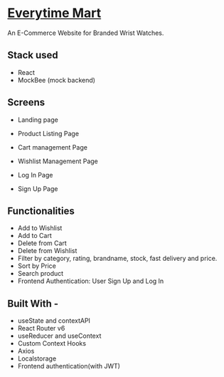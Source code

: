 
# [Everytime Mart](https://maaza-mart-e-commerce.netlify.app/)

An E-Commerce Website for Branded Wrist Watches.

## Stack used
- React
- MockBee (mock backend)
## Screens
- Landing page

- Product Listing Page

- Cart management Page

- Wishlist Management Page

- Log In Page

- Sign Up Page


## Functionalities
- Add to Wishlist 
- Add to Cart
- Delete from Cart
- Delete from Wishlist
- Filter by category, rating, brandname, stock, fast delivery and price.
- Sort by Price
- Search product
- Frontend Authentication: User Sign Up and Log In
## Built With -
- useState and contextAPI
- React Router v6
- useReducer and useContext
- Custom Context Hooks
- Axios
- Localstorage
- Frontend authentication(with JWT)


